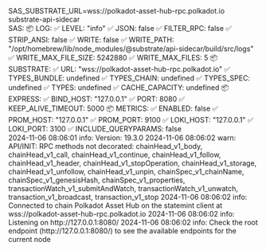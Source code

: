 <div id="termynal" data-termynal>
    <span data-ty='input'><span class='file-path'></span>SAS_SUBSTRATE_URL=wss://polkadot-asset-hub-rpc.polkadot.io substrate-api-sidecar</span>
    <br>
    <span data-ty>SAS:</span>
    <span data-ty>📦 LOG:</span>
    <span data-ty>   ✅ LEVEL: "info"</span>
    <span data-ty>   ✅ JSON: false</span>
    <span data-ty>   ✅ FILTER_RPC: false</span>
    <span data-ty>   ✅ STRIP_ANSI: false</span>
    <span data-ty>   ✅ WRITE: false</span>
    <span data-ty>   ✅ WRITE_PATH: "/opt/homebrew/lib/node_modules/@substrate/api-sidecar/build/src/logs"</span>
    <span data-ty>   ✅ WRITE_MAX_FILE_SIZE: 5242880</span>
    <span data-ty>   ✅ WRITE_MAX_FILES: 5</span>
    <span data-ty>📦 SUBSTRATE:</span>
    <span data-ty>   ✅ URL: "wss://polkadot-asset-hub-rpc.polkadot.io"</span>
    <span data-ty>   ✅ TYPES_BUNDLE: undefined</span>
    <span data-ty>   ✅ TYPES_CHAIN: undefined</span>
    <span data-ty>   ✅ TYPES_SPEC: undefined</span>
    <span data-ty>   ✅ TYPES: undefined</span>
    <span data-ty>   ✅ CACHE_CAPACITY: undefined</span>
    <span data-ty>📦 EXPRESS:</span>
    <span data-ty>   ✅ BIND_HOST: "127.0.0.1"</span>
    <span data-ty>   ✅ PORT: 8080</span>
    <span data-ty>   ✅ KEEP_ALIVE_TIMEOUT: 5000</span>
    <span data-ty>📦 METRICS:</span>
    <span data-ty>   ✅ ENABLED: false</span>
    <span data-ty>   ✅ PROM_HOST: "127.0.0.1"</span>
    <span data-ty>   ✅ PROM_PORT: 9100</span>
    <span data-ty>   ✅ LOKI_HOST: "127.0.0.1"</span>
    <span data-ty>   ✅ LOKI_PORT: 3100</span>
    <span data-ty>   ✅ INCLUDE_QUERYPARAMS: false</span>
    <br>
    <span data-ty>2024-11-06 08:06:01 info: Version: 19.3.0</span>
    <span data-ty>2024-11-06 08:06:02 warn: API/INIT: RPC methods not decorated: chainHead_v1_body, chainHead_v1_call, chainHead_v1_continue, chainHead_v1_follow, chainHead_v1_header, chainHead_v1_stopOperation, chainHead_v1_storage, chainHead_v1_unfollow, chainHead_v1_unpin, chainSpec_v1_chainName, chainSpec_v1_genesisHash, chainSpec_v1_properties, transactionWatch_v1_submitAndWatch, transactionWatch_v1_unwatch, transaction_v1_broadcast, transaction_v1_stop</span>
    <span data-ty>2024-11-06 08:06:02 info: Connected to chain Polkadot Asset Hub on the statemint client at wss://polkadot-asset-hub-rpc.polkadot.io</span>
    <span data-ty>2024-11-06 08:06:02 info: Listening on http://127.0.0.1:8080/</span>
    <span data-ty>2024-11-06 08:06:02 info: Check the root endpoint (http://127.0.0.1:8080/) to see the available endpoints for the current node</span>
</div>